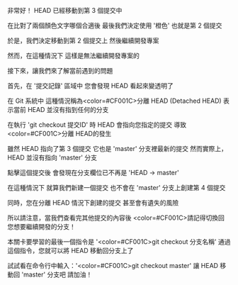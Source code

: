 非常好！
HEAD 已經移動到第 3 個提交中

在比對了兩個顏色文字哪個合適後
最後我們決定使用 '橙色'
也就是第 2 個提交

於是，我們決定移動到第 2 個提交上
然後繼續開發專案

然而，在這種情況下
這樣是無法繼續開發專案的

接下來，讓我們來了解當前遇到的問題

首先，在 '提交記錄' 區域中
您會發現 HEAD 看起來變透明了

在 Git 系統中
這種情況稱為<color=#CF001C>分離 HEAD</color> (Detached HEAD)
表示當前 HEAD 並沒有指到任何的分支

在執行 'git checkout 提交ID' 時
HEAD 會指向您指定的提交
導致<color=#CF001C>分離 HEAD</color>的發生

雖然 HEAD 指向了第 3 個提交
它也是 'master' 分支裡最新的提交
然而實際上，HEAD 並沒有指向 'master' 分支

點擊這個提交後
會發現在分支欄位已不再是 'HEAD -> master'

在這種情況下
就算我們新建一個提交 
也不會在 'master' 分支上創建第 4 個提交

同時，您在分離 HEAD 情況下創建的提交
甚至會有遺失的風險

所以請注意，當我們查看完其他提交的內容後
<color=#CF001C>請記得切換回您想要繼續開發的分支！</color>

本關卡要學習的最後一個指令是
'<color=#CF001C>git checkout 分支名稱</color>'
通過這個指令，您就可以將 HEAD 移動回分支上了

試試看在命令行中輸入：'<color=#CF001C>git checkout master</color>'
讓 HEAD 移動回 'master' 分支吧
請加油！